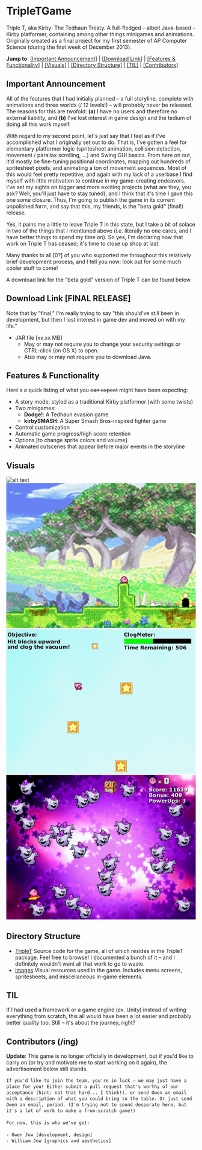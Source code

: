 # TripleTGame
Triple T, aka Kirby: The Tedhaun Treaty. A full-fledged – albeit Java-based – Kirby platformer, containing among other things minigames and animations. Originally created as a final project for my first semester of AP Computer Science (during the first week of December 2013).

**Jump to**: [[Important Announcement]](#importantannouncement) | [[Download Link]](#downloadlinkfinalrelease) | [[Features & Functionality]](#features&functionality) | [[Visuals]](#visuals) | [[Directory Structure]](#directorystructure) | [[TIL]](#til) | [[Contributors]](#contributorsing)

## Important Announcement
All of the features that I had initially planned – a full storyline, complete with animations and three worlds (/ 12 levels!) – will probably never be released. The reasons for this are twofold: **(a)** I have no users and therefore no external liability, and **(b)** I've lost interest in game design and the tedium of doing all this work myself. 

With regard to my second point, let's just say that I feel as if I've accomplished what I originally set out to do. That is, I've gotten a feel for elementary platformer logic (spritesheet animation, collision detection, movement / parallax scrolling, ...) and Swing GUI basics. From here on out, it'd mostly be fine-tuning positional coordinates, mapping out hundreds of spritesheet pixels, and animating a ton of movement sequences. Most of this would feel pretty repetitive, and again with my lack of a userbase I find myself with little motivation to continue in my game-creating endeavors. I've set my sights on bigger and more exciting projects (what are they, you ask? Well, you'll just have to stay tuned), and I think that it's time I gave this one some closure. Thus, I'm going to publish the game in its current unpolished form, and say that this, my friends, is the "beta gold" (final!) release.

Yes, it pains me a little to leave Triple T in this state, but I take a bit of solace in two of the things that I mentioned above (i.e. literally no one cares, and I have better things to spend my time on). So yes, I'm declaring now that work on Triple T has ceased; it's time to close up shop at last.

Many thanks to all [0?] of you who supported me throughout this relatively brief development process, and I tell you now: look out for some much cooler stuff to come!

A download link for the "beta gold" version of Triple T can be found below.

## Download Link [FINAL RELEASE]
Note that by "final," I'm really trying to say "this should've still been in development, but then I lost interest in game dev and moved on with my life."

- JAR file [xx.xx MB]
  - May or may not require you to change your security settings or CTRL-click (on OS X) to open.
  - Also may or may not require you to download Java.

## Features & Functionality
Here's a quick listing of what you ~~can expect~~ might have been expecting:

- A story mode, styled as a traditional Kirby platformer (with some twists)
- Two minigames:
  - **Dodge!**: A Tedhaun evasion game
  - **kirbySMASH**: A Super Smash Bros-inspired fighter game
- Control customization
- Automatic game progress/high score retention
- Options [to change sprite colors and volume]
- Animated cutscenes that appear before major events in the storyline

## Visuals
![alt text](https://cloud.githubusercontent.com/assets/8358648/8349809/def99f52-1ad4-11e5-9b4d-1ce7ddd340d2.png "Minigame menu")
![alt text](https://github.com/ohjay/TripleTGame/blob/master/sample_imgs/sample1-1.png "The first level")
![alt text](https://github.com/ohjay/TripleTGame/blob/master/sample_imgs/sample1-2.png "The second level")
![alt text](https://github.com/ohjay/TripleTGame/blob/master/sample_imgs/sample-dodge.png "Dodge!: the minigame")

## Directory Structure
- [TripleT](https://github.com/ohjay/TripleTGame/tree/master/TripleT)
  Source code for the game, all of which resides in the TripleT package. Feel free to browse! I documented a bunch of it – and I definitely wouldn't want all that work to go to waste.
- [images](https://github.com/ohjay/TripleTGame/tree/master/images)
  Visual resources used in the game. Includes menu screens, spritesheets, and miscellaneous in-game elements.

## TIL
If I had used a framework or a game engine (ex. Unity) instead of writing everything from scratch, this all would have been a lot easier and probably better quality too. Still – it's about the journey, right?

## Contributors (/ing)
**Update**: This game is no longer officially in development, but if you'd like to carry on (or try and motivate me to start working on it again), the advertisement below still stands.

```
If you'd like to join the team, you're in luck – we may just have a place for you! Either submit a pull request that's worthy of our acceptance (hint: not that hard... I think!), or send Owen an email with a description of what you could bring to the table. Or just send Owen an email, period. (I'm trying not to sound desperate here, but it's a lot of work to make a from-scratch game!)

For now, this is who we've got:

- Owen Jow [development, design]
- William Jow [graphics and aesthetics]
```
